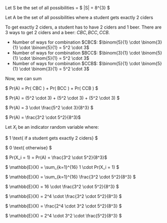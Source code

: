 Let S be the set of all possibilities = $ |S| = 8^{3} $

Let A be the set of all possibilities where a student gets exactly 2 ciders

To get exactly 2 ciders, a student has to have 2 ciders and 1 beer. There are 3 ways to get 2 ciders and a beer: $CBC, BCC, CCB$.

<ul>
    <li> Number of ways for combination $CBC$: $\binom{5}{1} \cdot \binom{3}{1} \cdot \binom{5}{1} = 5^2 \cdot 3$
    <li> Number of ways for combination $BCC$: $\binom{3}{1} \cdot \binom{5}{1} \cdot \binom{5}{1} = 5^2 \cdot 3$
    <li> Number of ways for combination $CCB$: $\binom{5}{1} \cdot \binom{5}{1} \cdot \binom{3}{1} = 5^2 \cdot 3$
</ul>

Now, we can sum

$ Pr(A) = Pr( CBC ) + Pr( BCC ) + Pr( CCB ) $

$ Pr(A) = (5^2 \cdot 3) + (5^2 \cdot 3) + (5^2 \cdot 3) $

$ Pr(A) = 3 \cdot \frac{5^2 \cdot 3}{8^3} $

$ Pr(A) = \frac{3^2 \cdot 5^2}{8^3}$

Let $X_i$ be an indicator random variable where:

$ 1 \text{ if a student gets exactly 2 ciders} $

$ 0 \text{ otherwise} $

$ Pr(X_i = 1) = Pr(A) = \frac{3^2 \cdot 5^2}{8^3}$

$ \mathbb{E}(X) = \sum\_{k=1}^{16} 1 \cdot Pr(X_i = 1) $

$ \mathbb{E}(X) = \sum\_{k=1}^{16} \frac{3^2 \cdot 5^2}{8^3} $

$ \mathbb{E}(X) = 16 \cdot \frac{3^2 \cdot 5^2}{8^3} $

$ \mathbb{E}(X) = 2^4 \cdot \frac{3^2 \cdot 5^2}{8^3} $

$ \mathbb{E}(X) = \frac{2^4 \cdot 3^2 \cdot 5^2}{8^3} $

$ \mathbb{E}(X) = 2^4 \cdot 3^2 \cdot \frac{5^2}{8^3} $
